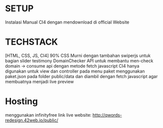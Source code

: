 # SETUP

Instalasi Manual CI4 dengan mendownload di official Website

# TECHSTACK

[HTML, CSS, JS, CI4]
90% CSS Murni dengan tambahan swiperjs untuk bagian slider testimony
DomainChecker API untuk membantu men-check domain -> consume api dengan metode fetch javascript
CI4 hanya digunakan untuk view dan controller
pada menu paket menggunakan paket.json pada folder public/data dan diambil dengan fetch javascript agar membuatnya menjadi live preview

# Hosting
menggunakan infinityfree
link live website:
http://qwords-redesign.42web.io/public/
